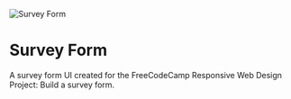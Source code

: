 ![Survey Form](/FreeCodeCamp/prj01_surveyform/Preview/survey_form.png)

# Survey Form
A survey form UI created for the FreeCodeCamp Responsive Web Design Project: Build a survey form.<br/>